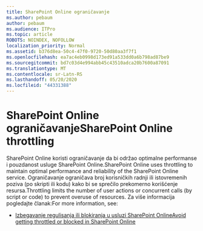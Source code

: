 ```yaml
---
title: SharePoint Online ograničavanje
ms.author: pebaum
author: pebaum
ms.audience: ITPro
ms.topic: article
ROBOTS: NOINDEX, NOFOLLOW
localization_priority: Normal
ms.assetid: b376d8ea-50c4-47f0-9720-50d80aa3f7f1
ms.openlocfilehash: ea7ac4eb0998d173ed91a533dd0a6b798ad87be9
ms.sourcegitcommit: bd7c03d4e994abb45c43510adca20b7600a87091
ms.translationtype: MT
ms.contentlocale: sr-Latn-RS
ms.lasthandoff: 05/20/2020
ms.locfileid: "44331388"
---
```

# <a name="sharepoint-online-throttling"></a><span data-ttu-id="88061-102">SharePoint Online ograničavanje</span><span class="sxs-lookup"><span data-stu-id="88061-102">SharePoint Online throttling</span></span>

<span data-ttu-id="88061-103">SharePoint Online koristi ograničavanje da bi održao optimalne performanse i pouzdanost usluge SharePoint Online.</span><span class="sxs-lookup"><span data-stu-id="88061-103">SharePoint Online uses throttling to maintain optimal performance and reliability of the SharePoint Online service.</span></span> <span data-ttu-id="88061-104">Ograničavanje ograničava broj korisničkih radnji ili istovremenih poziva (po skripti ili kodu) kako bi se sprečilo prekomerno korišćenje resursa.</span><span class="sxs-lookup"><span data-stu-id="88061-104">Throttling limits the number of user actions or concurrent calls (by script or code) to prevent overuse of resources.</span></span> <span data-ttu-id="88061-105">Za više informacija pogledajte članak:</span><span class="sxs-lookup"><span data-stu-id="88061-105">For more information, see:</span></span>

- [<span data-ttu-id="88061-106">Izbegavanje regulisanja ili blokiranja u usluzi SharePoint Online</span><span class="sxs-lookup"><span data-stu-id="88061-106">Avoid getting throttled or blocked in SharePoint Online</span></span>](https://docs.microsoft.com/sharepoint/dev/general-development/how-to-avoid-getting-throttled-or-blocked-in-sharepoint-online)
